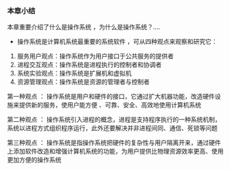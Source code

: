 ### 本章小结
本章重要介绍了什么是操作系统 ，为什么是操作系统？....

- 操作系统是计算机系统最重要的系统软件 ，可从四种观点来观察和研究它：
1. 服务用户观点：操作系统作为用户接口于公共服务的提供者
2. 进程交互观点：操作系统是进程执行的控制者和协调者
3. 系统实验观点：操作系统是扩展机和虚拟机
4. 资源管理观点：操作系统是资源的管理者与控制者

第一种观点 ： 操作系统是用户和硬件的接口，它通过扩大机器功能，改造硬件设施来提供新的服务，使用户能方便 、可靠、安全、高效地使用计算机系统

第二种观点 ： 操作系统引入进程的概念，进程是支持程序执行的一种系统机制，系统以进程方式组织程序运行，此外还要解决并非进程间同、通信、死锁等问题

第三种观点 ： 操作系统是指操作系统把硬件的复杂性与用户隔离开来，通过硬件上添加软件改造和增强计算机系统的功能，为用户提供比物理资源效率更高、使用更加方便的操作系统


